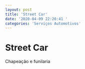 ```yaml
---
layout: post
title: 'Street Car'
date: '2020-04-09 22:20:41 '
categories: 'Serviços Automotivos'
---
```


# Street Car

Chapeação e funilaria
